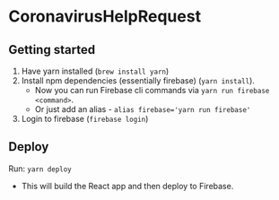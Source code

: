 # CoronavirusHelpRequest

## Getting started

1. Have yarn installed (`brew install yarn`)
1. Install npm dependencies (essentially firebase) (`yarn install`).
   - Now you can run Firebase cli commands via `yarn run firebase <command>`.
   - Or just add an alias - `alias firebase='yarn run firebase'`
1. Login to firebase (`firebase login`)

## Deploy

Run: `yarn deploy`

- This will build the React app and then deploy to Firebase.
